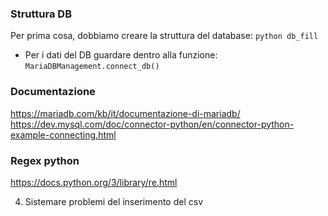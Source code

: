 ### Struttura DB
Per prima cosa, dobbiamo creare la struttura del database:
`python db_fill`

* Per i dati del DB guardare dentro alla funzione: `MariaDBManagement.connect_db()`

### Documentazione
https://mariadb.com/kb/it/documentazione-di-mariadb/
https://dev.mysql.com/doc/connector-python/en/connector-python-example-connecting.html

### Regex python
https://docs.python.org/3/library/re.html



4. Sistemare problemi del inserimento del csv